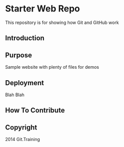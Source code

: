 # Starter Web Repo

This repository is for showing how Git and GitHub work

## Introduction

## Purpose

Sample website with plenty of files for demos

## Deployment

Blah Blah
## How To Contribute

## Copyright
2014 Git.Training